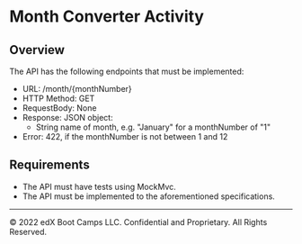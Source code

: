 # Month Converter Activity

## Overview

The API has the following endpoints that must be implemented:

* URL: /month/{monthNumber}
* HTTP Method: GET
* RequestBody: None
* Response: JSON object:
  * String name of month, e.g. "January" for a monthNumber of "1"
* Error: 422, if the monthNumber is not between 1 and 12


## Requirements

- The API must have tests using MockMvc.
- The API must be implemented to the aforementioned specifications.

---

© 2022 edX Boot Camps LLC. Confidential and Proprietary. All Rights Reserved.
